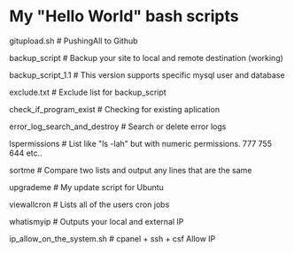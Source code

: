 # My "Hello World" bash scripts 

gitupload.sh  # PushingAll to Github

backup_script # Backup your site to local and remote destination (working)

backup_script_1.1 # This version supports specific mysql user and database

exclude.txt  # Exclude list for backup_script

check_if_program_exist # Checking for existing aplication

error_log_search_and_destroy # Search or delete error logs

lspermissions # List like "ls -lah" but with numeric permissions. 777 755 644 etc..

sortme # Compare two lists and output any lines that are the same

upgrademe # My update script for Ubuntu

viewallcron # Lists all of the users cron jobs

whatismyip # Outputs your local and external IP

ip_allow_on_the_system.sh # cpanel + ssh + csf Allow IP


